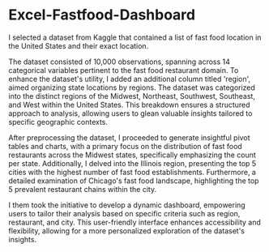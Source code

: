 # Excel-Fastfood-Dashboard
I selected a dataset from Kaggle that contained a list of fast food location in the United States and their exact location. 

The dataset consisted of 10,000 observations, spanning across 14 categorical variables pertinent to the fast food restaurant domain. To enhance the dataset's utility, I added an additional column titled 'region', aimed organizing  state locations by regions. The dataset was categorized into the distinct regions of the Midwest, Northeast, Southwest, Southeast, and West within the United States. This breakdown ensures a structured approach to analysis, allowing users to glean valuable insights tailored to specific geographic contexts. 

After preprocessing the dataset, I proceeded to generate insightful pivot tables and charts, with a primary focus on the distribution of fast food restaurants across the Midwest states, specifically emphasizing the count per state. Additionally, I delved into the Illinois region, presenting the top 5 cities with the highest number of fast food establishments. Furthermore, a detailed examination of Chicago's fast food landscape, highlighting the top 5 prevalent restaurant chains within the city. 

I them took the initiative to develop a dynamic dashboard, empowering users to tailor their analysis based on specific criteria such as region, restaurant, and city. This user-friendly interface enhances accessibility and flexibility, allowing for a more personalized exploration of the dataset's insights.
